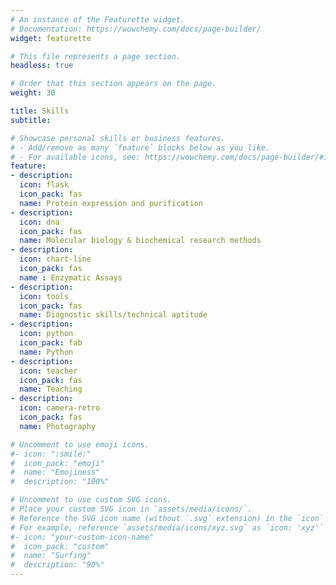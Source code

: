 ```yaml
---
# An instance of the Featurette widget.
# Documentation: https://wowchemy.com/docs/page-builder/
widget: featurette

# This file represents a page section.
headless: true

# Order that this section appears on the page.
weight: 30

title: Skills
subtitle:

# Showcase personal skills or business features.
# - Add/remove as many `feature` blocks below as you like.
# - For available icons, see: https://wowchemy.com/docs/page-builder/#icons
feature:
- description: 
  icon: flask
  icon_pack: fas
  name: Protein expression and purification
- description: 
  icon: dna
  icon_pack: fas
  name: Molecular biology & biochemical research methods
- description:
  icon: chart-line
  icon_pack: fas
  name : Enzymatic Assays
- description: 
  icon: tools
  icon_pack: fas
  name: Diagnostic skills/technical aptitude
- description: 
  icon: python
  icon_pack: fab
  name: Python
- description: 
  icon: teacher
  icon_pack: fas
  name: Teaching
- description: 
  icon: camera-retro
  icon_pack: fas
  name: Photography

# Uncomment to use emoji icons.
#- icon: ":smile:"
#  icon_pack: "emoji"
#  name: "Emojiness"
#  description: "100%"  

# Uncomment to use custom SVG icons.
# Place your custom SVG icon in `assets/media/icons/`.
# Reference the SVG icon name (without `.svg` extension) in the `icon` field.
# For example, reference `assets/media/icons/xyz.svg` as `icon: 'xyz'`
#- icon: "your-custom-icon-name"
#  icon_pack: "custom"
#  name: "Surfing"
#  description: "90%"
---
```

